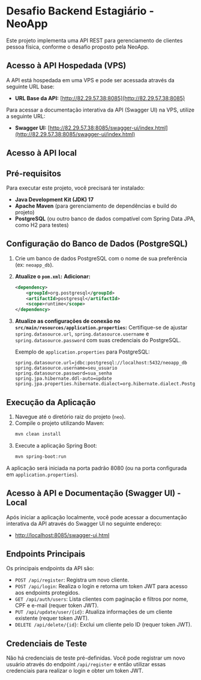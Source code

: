 # Desafio Backend Estagiário - NeoApp

Este projeto implementa uma API REST para gerenciamento de clientes pessoa física, conforme o desafio proposto pela NeoApp.

## Acesso à API Hospedada (VPS)

A API está hospedada em uma VPS e pode ser acessada através da seguinte URL base:

*   **URL Base da API:** [http://82.29.57.38:8085](http://82.29.57.38:8085)

Para acessar a documentação interativa da API (Swagger UI) na VPS, utilize a seguinte URL:

*   **Swagger UI:** [http://82.29.57.38:8085/swagger-ui/index.html](http://82.29.57.38:8085/swagger-ui/index.html)


## Acesso à API local

## Pré-requisitos

Para executar este projeto, você precisará ter instalado:

*   **Java Development Kit (JDK) 17**
*   **Apache Maven** (para gerenciamento de dependências e build do projeto)
*   **PostgreSQL** (ou outro banco de dados compatível com Spring Data JPA, como H2 para testes)

## Configuração do Banco de Dados (PostgreSQL)

1.  Crie um banco de dados PostgreSQL com o nome de sua preferência (ex: `neoapp_db`).
2.  **Atualize o `pom.xml`:**
    **Adicionar:**
    ```xml
    <dependency>
        <groupId>org.postgresql</groupId>
        <artifactId>postgresql</artifactId>
        <scope>runtime</scope>
    </dependency>
    ```

3.  **Atualize as configurações de conexão no `src/main/resources/application.properties`:**
    Certifique-se de ajustar `spring.datasource.url`, `spring.datasource.username` e `spring.datasource.password` com suas credenciais do PostgreSQL.

    Exemplo de `application.properties` para PostgreSQL:
    ```properties
    spring.datasource.url=jdbc:postgresql://localhost:5432/neoapp_db
    spring.datasource.username=seu_usuario
    spring.datasource.password=sua_senha
    spring.jpa.hibernate.ddl-auto=update
    spring.jpa.properties.hibernate.dialect=org.hibernate.dialect.PostgreSQLDialect
    ```

## Execução da Aplicação

1.  Navegue até o diretório raiz do projeto (`neo`).
2.  Compile o projeto utilizando Maven:
    ```bash
    mvn clean install
    ```
3.  Execute a aplicação Spring Boot:
    ```bash
    mvn spring-boot:run
    ```

A aplicação será iniciada na porta padrão 8080 (ou na porta configurada em `application.properties`).

## Acesso à API e Documentação (Swagger UI) - Local

Após iniciar a aplicação localmente, você pode acessar a documentação interativa da API através do Swagger UI no seguinte endereço:

*   [http://localhost:8085/swagger-ui.html](http://localhost:8085/swagger-ui.html)

## Endpoints Principais

Os principais endpoints da API são:

*   `POST /api/register`: Registra um novo cliente.
*   `POST /api/login`: Realiza o login e retorna um token JWT para acesso aos endpoints protegidos.
*   `GET /api/auth/users`: Lista clientes com paginação e filtros por nome, CPF e e-mail (requer token JWT).
*   `PUT /api/update/user/{id}`: Atualiza informações de um cliente existente (requer token JWT).
*   `DELETE /api/delete/{id}`: Exclui um cliente pelo ID (requer token JWT).

## Credenciais de Teste

Não há credenciais de teste pré-definidas. Você pode registrar um novo usuário através do endpoint `/api/register` e então utilizar essas credenciais para realizar o login e obter um token JWT.
